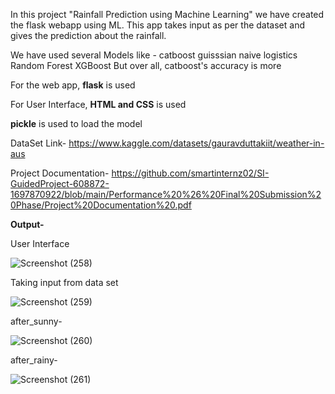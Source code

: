 In this project "Rainfall Prediction using Machine Learning" we have created the flask webapp using ML. This app takes
input as per the dataset and gives the prediction about the rainfall.

We have used several Models like -
catboost 
guisssian naive
logistics
Random Forest
XGBoost
But over all, catboost's accuracy is more

For the web app, **flask** is used 

For User Interface, **HTML and CSS** is used 

**pickle** is used to load the model


DataSet Link- https://www.kaggle.com/datasets/gauravduttakiit/weather-in-aus

Project Documentation- https://github.com/smartinternz02/SI-GuidedProject-608872-1697870922/blob/main/Performance%20%26%20Final%20Submission%20Phase/Project%20Documentation%20.pdf


**Output-**

User Interface

![Screenshot (258)](https://github.com/smartinternz02/SI-GuidedProject-608872-1697870922/assets/112549645/5825b66e-9d9e-4ea0-8055-fe684c638d20)

Taking input from data set

![Screenshot (259)](https://github.com/smartinternz02/SI-GuidedProject-608872-1697870922/assets/112549645/f5224f3d-9102-42bb-994c-355888281592)

after_sunny-

![Screenshot (260)](https://github.com/smartinternz02/SI-GuidedProject-608872-1697870922/assets/112549645/b3943b6e-9e3a-4b68-8a02-d7f4e8fe0c16)

after_rainy-

![Screenshot (261)](https://github.com/smartinternz02/SI-GuidedProject-608872-1697870922/assets/112549645/d38e148b-af25-4acb-8b60-002aaec9c754)
